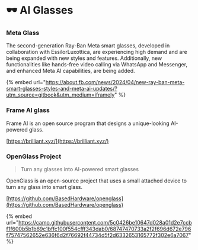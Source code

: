 # 🕶️ AI Glasses

### Meta Glass

The second-generation Ray-Ban Meta smart glasses, developed in collaboration with EssilorLuxottica, are experiencing high demand and are being expanded with new styles and features. Additionally, new functionalities like hands-free video calling via WhatsApp and Messenger, and enhanced Meta AI capabilities, are being added.&#x20;

{% embed url="https://about.fb.com/news/2024/04/new-ray-ban-meta-smart-glasses-styles-and-meta-ai-updates/?utm_source=gitbook&utm_medium=iframely" %}

### Frame AI glass

Frame AI is an open source program that designs a unique-looking AI-powered glass.

[https://brilliant.xyz/](https://brilliant.xyz/)



### OpenGlass Project

> Turn any glasses into AI-powered smart glasses

OpenGlass is an open-source project that uses a small attached device to turn any glass into smart glass.

[https://github.com/BasedHardware/openglass](https://github.com/BasedHardware/openglass)

{% embed url="https://camo.githubusercontent.com/5c0426be10647d028a01d2e7ccbf1f600b5b1b69c1bffc100f554cfff343dab0/68747470733a2f2f696d672e796f75747562652e636f6d2f76692f44734d5f2d6332653165772f302e6a7067" %}

